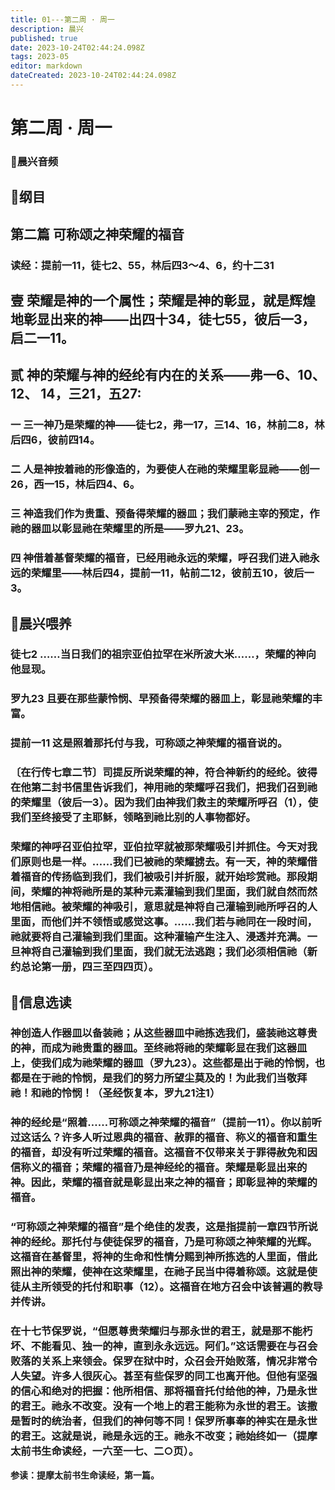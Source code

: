 ```yaml
---
title: 01---第二周 · 周一
description: 晨兴
published: true
date: 2023-10-24T02:44:24.098Z
tags: 2023-05
editor: markdown
dateCreated: 2023-10-24T02:44:24.098Z
---
```


# 第二周 · 周一
### 🎵晨兴音频

## 📖纲目

## 第二篇  可称颂之神荣耀的福音

### 读经：提前一11，徒七2、55，林后四3～4、6，约十二31

## 壹  荣耀是神的一个属性；荣耀是神的彰显，就是辉煌地彰显出来的神——出四十34，徒七55，彼后一3，启二一11。

## 贰  神的荣耀与神的经纶有内在的关系——弗一6、10、 12、 14，三21，五27:

### 一  三一神乃是荣耀的神——徒七2，弗一17，三14、16，林前二8，林后四6，彼前四14。

### 二  人是神按着祂的形像造的，为要使人在祂的荣耀里彰显祂——创一26，西一15，林后四4、6。

### 三  神造我们作为贵重、预备得荣耀的器皿；我们蒙祂主宰的预定，作祂的器皿以彰显祂在荣耀里的所是——罗九21、23。

### 四 神借着基督荣耀的福音，已经用祂永远的荣耀，呼召我们进入祂永远的荣耀里——林后四4，提前一11，帖前二12，彼前五10，彼后一3。

## 📖晨兴喂养

### **徒七2**     **……当日我们的祖宗亚伯拉罕在米所波大米……，荣耀的神向他显现。**

### **罗九23    且要在那些蒙怜悯、早预备得荣耀的器皿上，彰显祂荣耀的丰富。**

### **提前一11    这是照着那托付与我，可称颂之神荣耀的福音说的。**

### 〔在行传七章二节〕司提反所说荣耀的神，符合神新约的经纶。彼得在他第二封书信里告诉我们，神用祂的荣耀呼召我们，把我们召到祂的荣耀里（彼后一3）。因为我们由神我们救主的荣耀所呼召（1），使我们至终接受了主耶稣，领略到祂比别的人事物都好。

### 荣耀的神呼召亚伯拉罕，亚伯拉罕就被那荣耀吸引并抓住。今天对我们原则也是一样。……我们已被祂的荣耀掳去。有一天，神的荣耀借着福音的传扬临到我们，我们被吸引并折服，就开始珍赏祂。那段期间，荣耀的神将祂所是的某种元素灌输到我们里面，我们就自然而然地相信祂。被荣耀的神吸引，意思就是神将自己灌输到祂所呼召的人里面，而他们并不领悟或感觉这事。……我们若与祂同在一段时间，祂就要将自己灌输到我们里面。这种灌输产生注入、浸透并充满。一旦神将自己灌输到我们里面，我们就无法逃跑；我们必须相信祂（新约总论第一册，四三至四四页）。

## 📖信息选读

### 神创造人作器皿以备装祂；从这些器皿中祂拣选我们，盛装祂这尊贵的神，而成为祂贵重的器皿。至终祂将祂的荣耀彰显在我们这器皿上，使我们成为祂荣耀的器皿（罗九23）。这些都是出于祂的怜悯，也都是在于祂的怜悯，是我们的努力所望尘莫及的！为此我们当敬拜祂！和祂的怜悯！（圣经恢复本，罗九21注1）

### 神的经纶是“照着……可称颂之神荣耀的福音”（提前一11）。你以前听过这话么？许多人听过恩典的福音、赦罪的福音、称义的福音和重生的福音，却没有听过荣耀的福音。这福音不仅带来关于罪得赦免和因信称义的福音；荣耀的福音乃是神经纶的福音。荣耀是彰显出来的神。因此，荣耀的福音就是彰显出来之神的福音；即彰显神的荣耀的福音。

### “可称颂之神荣耀的福音”是个绝佳的发表，这是指提前一章四节所说神的经纶。那托付与使徒保罗的福音，乃是可称颂之神荣耀的光辉。这福音在基督里，将神的生命和性情分赐到神所拣选的人里面，借此照出神的荣耀，使神在这荣耀里，在祂子民当中得着称颂。这就是使徒从主所领受的托付和职事（12）。这福音在地方召会中该普遍的教导并传讲。

### 在十七节保罗说，“但愿尊贵荣耀归与那永世的君王，就是那不能朽坏、不能看见、独一的神，直到永永远远。阿们。”这话需要在与召会败落的关系上来领会。保罗在狱中时，众召会开始败落，情况非常令人失望。许多人很灰心。甚至有些保罗的同工也离开他。但他有坚强的信心和绝对的把握：他所相信、那将福音托付给他的神，乃是永世的君王。祂永不改变。没有一个地上的君王能称为永世的君王。该撒是暂时的统治者，但我们的神何等不同！保罗所事奉的神实在是永世的君王。这就是说，祂是永远的王。祂永不改变；祂始终如一（提摩太前书生命读经，一六至一七、二○页）。

**参读：提摩太前书生命读经，第一篇。**
<!-- Google tag (gtag.js) -->
<script async src="https://www.googletagmanager.com/gtag/js?id=G-1P8709Z16T"></script>
<script>
  window.dataLayer = window.dataLayer || [];
  function gtag(){dataLayer.push(arguments);}
  gtag('js', new Date());

  gtag('config', 'G-1P8709Z16T');
</script>
